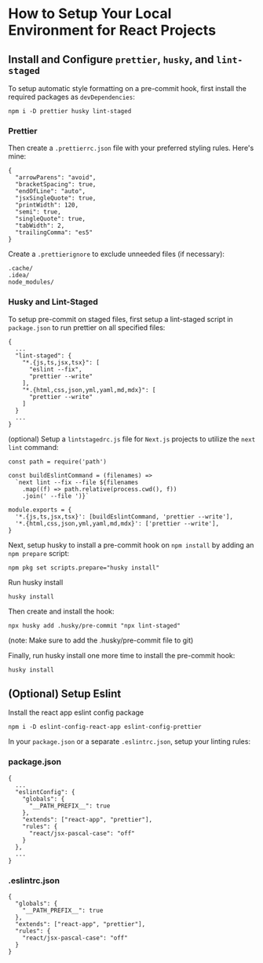 # How to Setup Your Local Environment for React Projects


## Install and Configure `prettier`, `husky`, and `lint-staged`

To setup automatic style formatting on a pre-commit hook, first install the required packages as `devDependencies`:

```
npm i -D prettier husky lint-staged
```

### Prettier

Then create a `.prettierrc.json` file with your preferred styling rules. Here's mine:

```
{
  "arrowParens": "avoid",
  "bracketSpacing": true,
  "endOfLine": "auto",
  "jsxSingleQuote": true,
  "printWidth": 120,
  "semi": true,
  "singleQuote": true,
  "tabWidth": 2,
  "trailingComma": "es5"
}
```

Create a `.prettierignore` to exclude unneeded files (if necessary):
```
.cache/
.idea/
node_modules/
```

### Husky and Lint-Staged

To setup pre-commit on staged files, first setup a lint-staged script in `package.json` to run prettier on all specified files:

```
{
  ...
  "lint-staged": {
    "*.{js,ts,jsx,tsx}": [
      "eslint --fix",
      "prettier --write"
    ],
    "*.{html,css,json,yml,yaml,md,mdx}": [
      "prettier --write"
    ]
  }
  ...
}
```

(optional) Setup a `lintstagedrc.js` file for `Next.js` projects to utilize the `next lint` command:

```
const path = require('path')

const buildEslintCommand = (filenames) =>
  `next lint --fix --file ${filenames
    .map((f) => path.relative(process.cwd(), f))
    .join(' --file ')}`

module.exports = {
  '*.{js,ts,jsx,tsx}': [buildEslintCommand, 'prettier --write'],
  '*.{html,css,json,yml,yaml,md,mdx}': ['prettier --write'],
}
```

Next, setup husky to install a pre-commit hook on `npm install` by adding an `npm prepare` script:

```
npm pkg set scripts.prepare="husky install"
```

Run husky install

```
husky install
```

Then create and install the hook:

```
npx husky add .husky/pre-commit "npx lint-staged"
```

(note: Make sure to add the .husky/pre-commit file to git)

Finally, run husky install one more time to install the pre-commit hook:

```
husky install
```

## (Optional) Setup Eslint

Install the react app eslint config package

```
npm i -D eslint-config-react-app eslint-config-prettier
```

In your `package.json` or a separate `.eslintrc.json`, setup your linting rules:

### package.json

```
{
  ...
  "eslintConfig": {
    "globals": {
      "__PATH_PREFIX__": true
    },
    "extends": ["react-app", "prettier"],
    "rules": {
      "react/jsx-pascal-case": "off"
    }
  },
  ...
}
```

### .eslintrc.json

```
{
  "globals": {
    "__PATH_PREFIX__": true
  },
  "extends": ["react-app", "prettier"],
  "rules": {
    "react/jsx-pascal-case": "off"
  }
}
```
